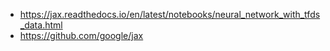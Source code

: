 



- https://jax.readthedocs.io/en/latest/notebooks/neural_network_with_tfds_data.html
- https://github.com/google/jax


